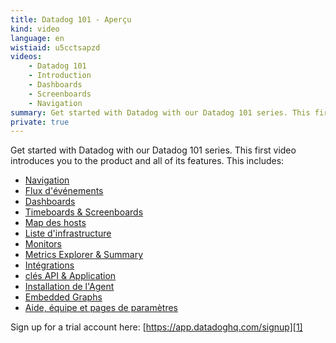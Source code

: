 ```yaml
---
title: Datadog 101 - Aperçu
kind: video
language: en
wistiaid: u5cctsapzd
videos:
    - Datadog 101
    - Introduction
    - Dashboards
    - Screenboards
    - Navigation
summary: Get started with Datadog with our Datadog 101 series. This first video introduces you to the product and all of its features.
private: true
---
```

Get started with Datadog with our Datadog 101 series. This first video introduces you to the product and all of its features. This includes:

* [Navigation](?wtime=20)
* [Flux d'événements](?wtime=36)
* [Dashboards](?wtime=80)
* [Timeboards & Screenboards](?wtime=105)
* [Map des hosts](?wtime=164)
* [Liste d'infrastructure](?wtime=229)
* [Monitors](?wtime=243)
* [Metrics Explorer & Summary](?wtime=270)
* [Intégrations](?wtime=325)
* [clés API & Application](?wtime=362)
* [Installation de l'Agent](?wtime=384)
* [Embedded Graphs](?wtime=391)
* [Aide, équipe et pages de paramètres](?wtime=405)

Sign up for a trial account here: [https://app.datadoghq.com/signup][1]

[1]: https://app.datadoghq.com/signup
